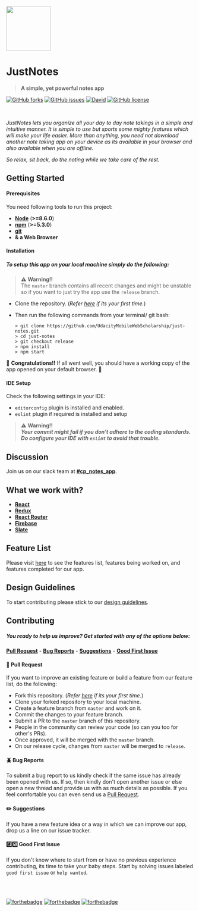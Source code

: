 <img height="120" src="https://files.slack.com/files-pri/T92UDPCT1-FA96KEYJZ/iteration-2.png?pub_secret=c4ade9e2bf"> 

# JustNotes
> **A simple, yet powerful notes app**  
  
[![GitHub forks](https://img.shields.io/github/forks/UdacityMobileWebScholarship/just-notes.svg?style=for-the-badge)](https://github.com/UdacityMobileWebScholarship/just-notes/network)
[![GitHub issues](https://img.shields.io/github/issues/UdacityMobileWebScholarship/just-notes.svg?style=for-the-badge)](https://github.com/UdacityMobileWebScholarship/just-notes/issues)
[![David](https://img.shields.io/david/dev/expressjs/express.svg?style=for-the-badge)](https://github.com/UdacityMobileWebScholarship/just-notes)
[![GitHub license](https://img.shields.io/github/license/UdacityMobileWebScholarship/just-notes.svg?style=for-the-badge)](https://github.com/UdacityMobileWebScholarship/just-notes)

<br>

*JustNotes lets you organize all your day to day note takings in a simple and intuitive manner. It is simple to use but sports some mighty features which will make your life easier.*
*More than anything, you need not download another note taking app on your device as its available in your browser and also available when you are offline.*

*So relax, sit back, do the noting while we take care of the rest.*

## Getting Started

#### Prerequisites
You need following tools to run this project:
- **[Node](https://nodejs.org/en/)** (**>=8.6.0**)
- **[npm](https://www.npmjs.com/get-npm)** (**>=5.3.0**)
- **[git](https://git-scm.com/)**
- **& a Web Browser**

#### Installation
##### To setup this app on your local machine simply do the following:
> :warning: **Warning!!**  
> The `master` branch contains all recent changes and might be unstable so if you want to just try the app use the `release` branch.

- Clone the repository. (_Refer [here](https://help.github.com/articles/cloning-a-repository/) if its your first time._)
- Then run the following commands from your terminal/ git bash:

    ```
    > git clone https://github.com/UdacityMobileWebScholarship/just-notes.git
    > cd just-notes
    > git checkout release
    > npm install
    > npm start
    ```
:tada: **Congratulations!!** If all went well, you should have a working copy of the app opened on your default browser. :tada:

#### IDE Setup
Check the following settings in your IDE:
- `editorconfig` plugin is installed and enabled.
- `eslint` plugin if required is installed and setup

> :warning: **Warning!!**  
> ***Your commit might fail if you don't adhere to the coding standards. Do configure your IDE with `eslint` to avoid that trouble.***

## Discussion  
Join us on our slack team at **[#cp_notes_app](https://mobilewebindiascholar.slack.com/messages/CA6V6GDGQ/)**.

## What we work with?
- **[React](https://reactjs.org/)**
- **[Redux](https://redux.js.org/)**
- **[React Router](https://reacttraining.com/react-router/)**
- **[Firebase](https://firebase.google.com/)**
- **[Slate](https://github.com/ianstormtaylor/slate)**

## Feature List
Please visit [here](https://github.com/UdacityMobileWebScholarship/just-notes/projects/1) to see the features list, features being worked on, and features completed for our app.

## Design Guidelines
To start contributing please stick to our [design guidelines](https://github.com/UdacityMobileWebScholarship/just-notes/blob/master/mockups/design-guidelines.md).

## Contributing
##### You ready to help us improve? Get started with any of the options below:
**[Pull Request](#repeat-pull-request)** - **[Bug Reports](#beetle-bug-reports)** - **[Suggestions](#pencil2-suggestions)** - **[Good First Issue](#hashone-good-first-issue)**

#### :repeat: Pull Request
If you want to improve an existing feature or build a feature from our feature list, do the following:
- Fork this repository. (_Refer [here](https://help.github.com/articles/fork-a-repo/#fork-an-example-repository) if its your first time._)
- Clone your forked repository to your local machine.
- Create a feature branch from `master` and work on it.
- Commit the changes to your feature branch.
- Submit a PR to the `master` branch of this repository.
- People in the community can review your code (so can you too for other's PRs).
- Once approved, it will be merged with the `master` branch.
- On our release cycle, changes from `master` will be merged to `release`.

#### :beetle: Bug Reports
To submit a bug report to us kindly check if the same issue has already been opened with us. If so, then kindly don't open another issue or else open a new thread and provide us with as much details as possible.
If you feel comfortable you can even send us a [Pull Request](#repeat-pull-request).

#### :pencil2: Suggestions
If you have a new feature idea or a way in which we can improve our app, drop us a line on our issue tracker.

#### :hash::one: Good First Issue
If you don't know where to start from or have no previous experience contributing, its time to take your baby steps.
Start by solving issues labeled `good first issue` or `help wanted`.

<br><br>

[![forthebadge](https://forthebadge.com/images/badges/built-by-developers.svg)](https://forthebadge.com)
[![forthebadge](https://forthebadge.com/images/badges/made-with-javascript.svg)](https://forthebadge.com)
[![forthebadge](https://forthebadge.com/images/badges/built-with-love.svg)](https://forthebadge.com)
